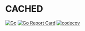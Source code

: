 # CACHED
[![Go](https://github.com/raylax/cached/actions/workflows/go.yml/badge.svg)](https://github.com/raylax/cached/actions/workflows/go.yml)
[![Go Report Card](https://goreportcard.com/badge/github.com/raylax/cached)](https://goreportcard.com/report/github.com/raylax/cached)
[![codecov](https://codecov.io/gh/raylax/cached/branch/master/graph/badge.svg?token=rpJ9yVN4Xb)](https://codecov.io/gh/raylax/cached)